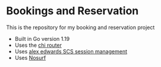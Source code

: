 # Bookings and Reservation

This is the repository for my booking and reservation project

- Built in Go version 1.19
- Uses the [chi router](https://github.com/go-chi/chi/v5)
- Uses [alex edwards SCS session management](https://github.com/alexedwards/scs/v2)
- Uses [Nosurf](https://github.com/justinas/nosurf)